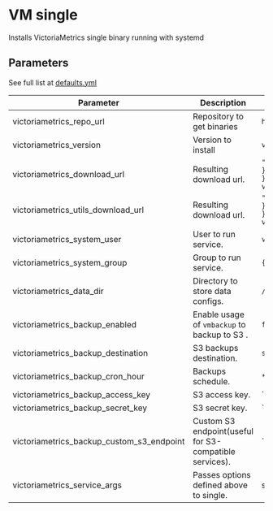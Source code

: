 # VM single

Installs VictoriaMetrics single binary running with systemd

## Parameters

See full list at [defaults.yml](./defaults/main.yml)

| Parameter                                 | Description                                            | Default                                                                                                                                       |
|-------------------------------------------|--------------------------------------------------------|-----------------------------------------------------------------------------------------------------------------------------------------------|
| victoriametrics_repo_url                  | Repository to get binaries                             | `https://github.com/VictoriaMetrics/VictoriaMetrics`                                                                                          |
| victoriametrics_version                   | Version to install                                     | `v1.77.0`                                                                                                                                     |
| victoriametrics_download_url              | Resulting download url.                                | `"{{ victoriametrics_repo_url }}/releases/download/{{ victoriametrics_version }}/vmutils-{{ go_arch }}-{{ victoriametrics_version }}.tar.gz"` |
| victoriametrics_utils_download_url        | Resulting download url.                                | `"{{ victoriametrics_repo_url }}/releases/download/{{ victoriametrics_version }}/vmutils-{{ go_arch }}-{{ victoriametrics_version }}.tar.gz"` |
| victoriametrics_system_user               | User to run service.                                   | `victoriametrics`                                                                                                                             |
| victoriametrics_system_group              | Group to run service.                                  | `{{ victoriametrics_system_user }}`                                                                                                           |
| victoriametrics_data_dir                  | Directory to store data configs.                       | `/var/lib/victoria-metrics/`                                                                                                                  |
| victoriametrics_backup_enabled            | Enable usage of `vmbackup` to backup to S3 .           | `false`                                                                                                                                       |
| victoriametrics_backup_destination        | S3 backups destination.                                | `s3://`                                                                                                                                       |
| victoriametrics_backup_cron_hour          | Backups schedule.                                      | `*/2`                                                                                                                                         |
| victoriametrics_backup_access_key         | S3 access key.                                         | ``                                                                                                                                            |
| victoriametrics_backup_secret_key         | S3 secret key.                                         | ``                                                                                                                                            |
| victoriametrics_backup_custom_s3_endpoint | Custom S3 endpoint(useful for S3-compatible services). | ``                                                                                                                                            |
| victoriametrics_service_args              | Passes options defined above to single.                | see [defaults.yml](./defaults/main.yml)                                                                                                       |

